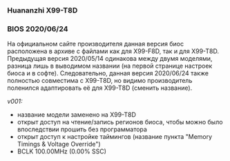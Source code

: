 ### Huananzhi X99-T8D
### BIOS 2020/06/24
На официальном сайте производителя данная версия биос расположена в архиве с файлами как для X99-F8D, так и для X99-T8D. Предыдущая версия 2020/05/14 одинакова между двумя моделями, разница лишь в выводимом названии (на первой странице настроек биоса и в софте). Следовательно, данная версия 2020/06/24 также полностью совместима с X99-T8D, но видимо производитель поленился адаптировать её для X99-T8D (сменить название).

*v001:*
* название модели заменено на X99-T8D
* открыт доступ на чтение/запись регионов биоса, чтобы можно было впоследствии прошить без программатора
* открыт доступ к настройке таймингов (название пункта "Memory Timings & Voltage Override")
* BCLK 100.00MHz (0.00% SSC)
